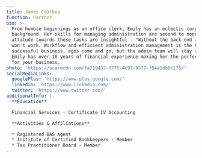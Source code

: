 ```yaml
---
title: James Coathup
function: Partner
bio: >-
  From humble beginnings as an office clerk, Emily has an eclectic corporate
  background. Her skills for managing administration are second to none. Her
  attitude towards these tasks are insightful - "Without the back end a business
  won't work. Workflow and efficient administration management is the key to a
  successful business, egos come and go, but the admin team will stay strong"
  Emily has over 18 years of financial experience making her the perfect partner
  for your business.
photo: 'https://ucarecdn.com/fa219437-3775-4c91-9577-f84a1db0c175/'
socialMediaLinks:
  googlePlus: 'https://www.plus.google.com/'
  linkedin: 'https://www.linkedin.com/'
  twitter: 'https://www.twitter.com/'
additionalInfo: |-
  **Education**

  Financial Services - Certificate IV Accounting

  **Activities & Affiliations**

  * Registered BAS Agent
  * Institute of Certified Bookkeepers - Member
  * Tax Practitioner Board - Member
---
```

